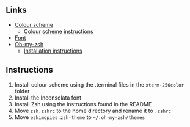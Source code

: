 Links
-----
+ [Colour scheme](https://ethanschoonover.com/solarized/)
	+ [Colour scheme instructions](https://github.com/altercation/solarized/tree/master/osx-terminal.app-colors-solarized)
+ [Font](http://www.levien.com/type/myfonts/inconsolata.html)
+ [Oh-my-zsh](https://github.com/robbyrussell/oh-my-zsh)
	+ [Installation instructions](https://github.com/robbyrussell/oh-my-zsh#readme)

Instructions
------------
1. Install colour scheme using the .terminal files in the `xterm-256color` folder
2. Install the Inconsolata font
3. Install Zsh using the instructions found in the README
4. Move `zsh.zshrc` to the home directory and rename it to `.zshrc`
5. Move `eskimopies.zsh-theme` to `~/.oh-my-zsh/themes`
